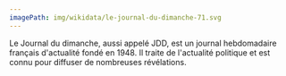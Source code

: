 ```yaml
---
imagePath: img/wikidata/le-journal-du-dimanche-71.svg
---
```


Le Journal du dimanche, aussi appelé JDD, est un journal hebdomadaire français d'actualité fondé en 1948.
Il traite de l'actualité politique et est connu pour diffuser de nombreuses révélations.
